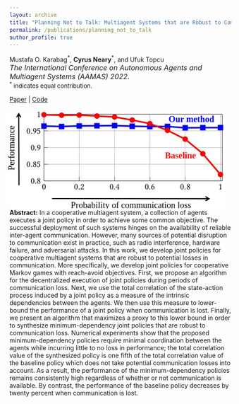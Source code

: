 ```yaml
---
layout: archive
title: "Planning Not to Talk: Multiagent Systems that are Robust to Communication Loss"
permalink: /publications/planning_not_to_talk
author_profile: true
---
```


Mustafa O. Karabag<sup>\*</sup>, **Cyrus Neary**<sup>\*</sup>, and Ufuk Topcu<br><span style="font-size:12pt">*The International Conference on Autonomous Agents and Multiagent Systems (AAMAS) 2022*.</span><br><span style="font-size:10pt;"> <sup>*</sup> indicates equal contribution. </span>

[Paper](https://arxiv.org/abs/2201.06619) \| [Code](https://github.com/cyrusneary/multi-agent-comms)

<img 
src="/images/intermittent_comms_labeled.png" 
width=500 
style="float: right; margin-left: 10px; margin-right: 10px;">

**Abstract:** In a cooperative multiagent system, a collection of agents executes a joint policy in order to achieve some common objective. The successful deployment of such systems hinges on the availability of reliable inter-agent communication. However, many sources of potential disruption to communication exist in practice, such as radio interference, hardware failure, and adversarial attacks. In this work, we develop joint policies for cooperative multiagent systems that are robust to potential losses in communication. More specifically, we develop joint policies for cooperative Markov games with reach-avoid objectives. First, we propose an algorithm for the decentralized execution of joint policies during periods of communication loss. Next, we use the total correlation of the state-action process induced by a joint policy as a measure of the intrinsic dependencies between the agents. We then use this measure to lower-bound the performance of a joint policy when communication is lost. Finally, we present an algorithm that maximizes a proxy to this lower bound in order to synthesize minimum-dependency joint policies that are robust to communication loss. Numerical experiments show that the proposed minimum-dependency policies require minimal coordination between the agents while incurring little to no loss in performance; the total correlation value of the synthesized policy is one fifth of the total correlation value of the baseline policy which does not take potential communication losses into account. As a result, the performance of the minimum-dependency policies remains consistently high regardless of whether or not communication is available. By contrast, the performance of the baseline policy decreases by twenty percent when communication is lost.

